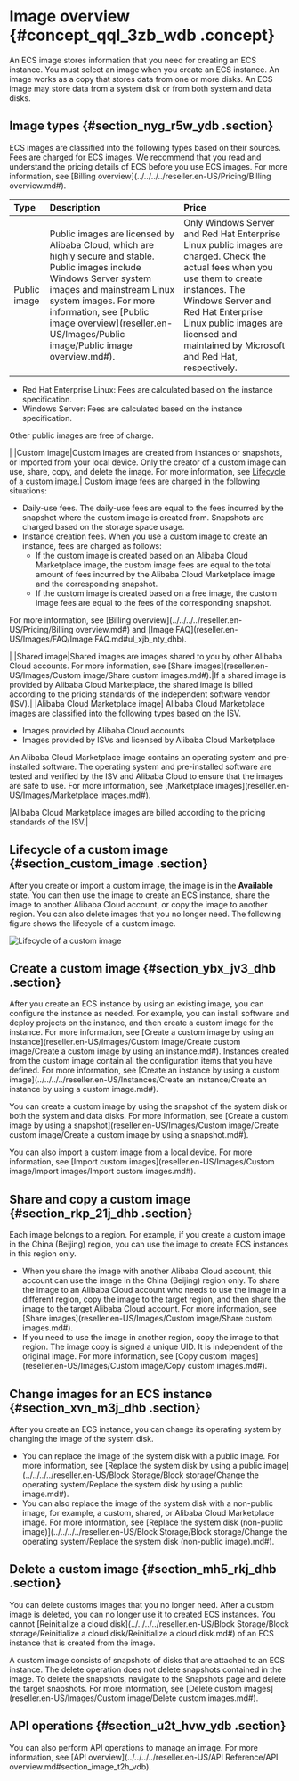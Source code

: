 # Image overview {#concept_qql_3zb_wdb .concept}

An ECS image stores information that you need for creating an ECS instance. You must select an image when you create an ECS instance. An image works as a copy that stores data from one or more disks. An ECS image may store data from a system disk or from both system and data disks.

## Image types {#section_nyg_r5w_ydb .section}

ECS images are classified into the following types based on their sources. Fees are charged for ECS images. We recommend that you read and understand the pricing details of ECS before you use ECS images. For more information, see [Billing overview](../../../../reseller.en-US/Pricing/Billing overview.md#).

|Type|Description|Price|
|:---|:----------|:----|
|Public image|Public images are licensed by Alibaba Cloud, which are highly secure and stable. Public images include Windows Server system images and mainstream Linux system images. For more information, see [Public image overview](reseller.en-US/Images/Public image/Public image overview.md#).| Only Windows Server and Red Hat Enterprise Linux public images are charged. Check the actual fees when you use them to create instances. The Windows Server and Red Hat Enterprise Linux public images are licensed and maintained by Microsoft and Red Hat, respectively.

-   Red Hat Enterprise Linux: Fees are calculated based on the instance specification.
-   Windows Server: Fees are calculated based on the instance specification.

 Other public images are free of charge.

 |
|Custom image|Custom images are created from instances or snapshots, or imported from your local device. Only the creator of a custom image can use, share, copy, and delete the image. For more information, see [Lifecycle of a custom image](#section_custom_image).| Custom image fees are charged in the following situations:

-   Daily-use fees. The daily-use fees are equal to the fees incurred by the snapshot where the custom image is created from. Snapshots are charged based on the storage space usage.
-   Instance creation fees. When you use a custom image to create an instance, fees are charged as follows:
    -   If the custom image is created based on an Alibaba Cloud Marketplace image, the custom image fees are equal to the total amount of fees incurred by the Alibaba Cloud Marketplace image and the corresponding snapshot.
    -   If the custom image is created based on a free image, the custom image fees are equal to the fees of the corresponding snapshot.

For more information, see [Billing overview](../../../../reseller.en-US/Pricing/Billing overview.md#) and [Image FAQ](reseller.en-US/Images/FAQ/Image FAQ.md#ul_xjb_nty_dhb).

 |
|Shared image|Shared images are images shared to you by other Alibaba Cloud accounts. For more information, see [Share images](reseller.en-US/Images/Custom image/Share custom images.md#).|If a shared image is provided by Alibaba Cloud Marketplace, the shared image is billed according to the pricing standards of the independent software vendor \(ISV\).|
|Alibaba Cloud Marketplace image| Alibaba Cloud Marketplace images are classified into the following types based on the ISV.

-   Images provided by Alibaba Cloud accounts
-   Images provided by ISVs and licensed by Alibaba Cloud Marketplace

An Alibaba Cloud Marketplace image contains an operating system and pre-installed software. The operating system and pre-installed software are tested and verified by the ISV and Alibaba Cloud to ensure that the images are safe to use. For more information, see [Marketplace images](reseller.en-US/Images/Marketplace images.md#).

 |Alibaba Cloud Marketplace images are billed according to the pricing standards of the ISV.|

## Lifecycle of a custom image {#section_custom_image .section}

After you create or import a custom image, the image is in the **Available** state. You can then use the image to create an ECS instance, share the image to another Alibaba Cloud account, or copy the image to another region. You can also delete images that you no longer need. The following figure shows the lifecycle of a custom image.

![Lifecycle of a custom image](http://static-aliyun-doc.oss-cn-hangzhou.aliyuncs.com/assets/img/9572/156687662734490_en-US.png)

## Create a custom image {#section_ybx_jv3_dhb .section}

After you create an ECS instance by using an existing image, you can configure the instance as needed. For example, you can install software and deploy projects on the instance, and then create a custom image for the instance. For more information, see [Create a custom image by using an instance](reseller.en-US/Images/Custom image/Create custom image/Create a custom image by using an instance.md#). Instances created from the custom image contain all the configuration items that you have defined. For more information, see [Create an instance by using a custom image](../../../../reseller.en-US/Instances/Create an instance/Create an instance by using a custom image.md#).

You can create a custom image by using the snapshot of the system disk or both the system and data disks. For more information, see [Create a custom image by using a snapshot](reseller.en-US/Images/Custom image/Create custom image/Create a custom image by using a snapshot.md#).

You can also import a custom image from a local device. For more information, see [Import custom images](reseller.en-US/Images/Custom image/Import images/Import custom images.md#).

## Share and copy a custom image {#section_rkp_21j_dhb .section}

Each image belongs to a region. For example, if you create a custom image in the China \(Beijing\) region, you can use the image to create ECS instances in this region only.

-   When you share the image with another Alibaba Cloud account, this account can use the image in the China \(Beijing\) region only. To share the image to an Alibaba Cloud account who needs to use the image in a different region, copy the image to the target region, and then share the image to the target Alibaba Cloud account. For more information, see [Share images](reseller.en-US/Images/Custom image/Share custom images.md#).
-   If you need to use the image in another region, copy the image to that region. The image copy is signed a unique UID. It is independent of the original image. For more information, see [Copy custom images](reseller.en-US/Images/Custom image/Copy custom images.md#).

## Change images for an ECS instance {#section_xvn_m3j_dhb .section}

After you create an ECS instance, you can change its operating system by changing the image of the system disk.

-   You can replace the image of the system disk with a public image. For more information, see [Replace the system disk by using a public image](../../../../reseller.en-US/Block Storage/Block storage/Change the operating system/Replace the system disk by using a public image.md#).
-   You can also replace the image of the system disk with a non-public image, for example, a custom, shared, or Alibaba Cloud Marketplace image. For more information, see [Replace the system disk \(non-public image\)](../../../../reseller.en-US/Block Storage/Block storage/Change the operating system/Replace the system disk (non-public image).md#).

## Delete a custom image {#section_mh5_rkj_dhb .section}

You can delete customs images that you no longer need. After a custom image is deleted, you can no longer use it to created ECS instances. You cannot [Reinitialize a cloud disk](../../../../reseller.en-US/Block Storage/Block storage/Reinitialize a cloud disk/Reinitialize a cloud disk.md#) of an ECS instance that is created from the image.

A custom image consists of snapshots of disks that are attached to an ECS instance. The delete operation does not delete snapshots contained in the image. To delete the snapshots, navigate to the Snapshots page and delete the target snapshots. For more information, see [Delete custom images](reseller.en-US/Images/Custom image/Delete custom images.md#).

## API operations {#section_u2t_hvw_ydb .section}

You can also perform API operations to manage an image. For more information, see [API overview](../../../../reseller.en-US/API Reference/API overview.md#section_image_t2h_vdb).


